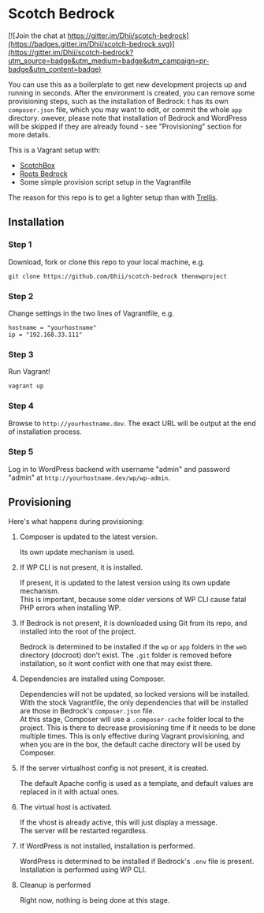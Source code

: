 # Scotch Bedrock
[![Join the chat at https://gitter.im/Dhii/scotch-bedrock](https://badges.gitter.im/Dhii/scotch-bedrock.svg)](https://gitter.im/Dhii/scotch-bedrock?utm_source=badge&utm_medium=badge&utm_campaign=pr-badge&utm_content=badge)

You can use this as a boilerplate to get new development projects up and running in seconds.
After the environment is created, you can remove some provisioning steps, such as the installation of Bedrock:
t has its own `composer.json` file, which you may want to edit, or commit the whole `app` directory.
owever, please note that installation of Bedrock and WordPress will be skipped if they are already found -
see "Provisioning" section for more details.

This is a Vagrant setup with:

* [ScotchBox](http://box.scotch.io)
* [Roots Bedrock](https://roots.io/bedrock/)
* Some simple provision script setup in the Vagrantfile

The reason for this repo is to get a lighter setup than with [Trellis](https://roots.io/trellis/).

## Installation

### Step 1
Download, fork or clone this repo to your local machine, e.g.
```
git clone https://github.com/Dhii/scotch-bedrock thenewproject 
```

### Step 2
Change settings in the two lines of Vagrantfile, e.g. 
```
hostname = "yourhostname"
ip = "192.168.33.111"
```

### Step 3
Run Vagrant! 
```
vagrant up
```

### Step 4
Browse to `http://yourhostname.dev`. The exact URL will be output at the end of installation process.

### Step 5
Log in to WordPress backend with username "admin" and password "admin" at `http://yourhostname.dev/wp/wp-admin`.

## Provisioning

Here's what happens during provisioning:

1. Composer is updated to the latest version.

    Its own update mechanism is used.

2. If WP CLI is not present, it is installed.

    If present, it is updated to the latest version using its own update mechanism.  
    This is important, because some older versions of WP CLI cause fatal PHP errors when installing WP.

3. If Bedrock is not present, it is downloaded using Git from its repo, and installed into the root of the project.

    Bedrock is determined to be installed if the `wp` or `app` folders in the `web` directory (docroot) don't exist.
    The `.git` folder is removed before installation, so it wont confict with one that may exist there.  

4. Dependencies are installed using Composer.

    Dependencies will not be updated, so locked versions will be installed. With the stock Vagrantfile, the only dependencies that will be installed are those in Bedrock's `composer.json` file.  
    At this stage, Composer will use a `.composer-cache` folder local to the project. This is there to decrease provisioning time if it needs to be done multiple times. This is only effective during Vagrant provisioning, and when you are in the box, the default cache directory will be used by Composer.

5. If the server virtualhost config is not present, it is created.

    The default Apache config is used as a template, and default values are replaced in it with actual ones.

6. The virtual host is activated.

    If the vhost is already active, this will just display a message.  
    The server will be restarted regardless.

7. If WordPress is not installed, installation is performed.

    WordPress is determined to be installed if Bedrock's `.env` file is present.
    Installation is performed using WP CLI.

8. Cleanup is performed

    Right now, nothing is being done at this stage.
